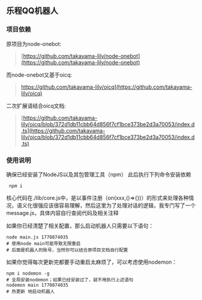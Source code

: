 ## 乐程QQ机器人

### 项目依赖

原项目为node-onebot:
>[https://github.com/takayama-lily/node-onebot](https://github.com/takayama-lily/node-onebot)

而node-onebot又基于oicq:
>https://github.com/takayama-lily/oicq](https://github.com/takayama-lily/oicq)

二次扩展请结合oicq文档:
>[https://github.com/takayama-lily/oicq/blob/372d1db11cbb64d856f7cf1bce373be2d3a70053/index.d.ts](https://github.com/takayama-lily/oicq/blob/372d1db11cbb64d856f7cf1bce373be2d3a70053/index.d.ts)

### 使用说明
确保已经安装了NodeJS以及其包管理工具（npm）
此后执行下列命令安装依赖

```node
 npm i  
```

核心代码在./lib/core.js中，是以事件注册（on(xxx,()=>{})）的形式来处理各种情况，语义化很强应该很容易理解，然后这里为了处理对话的逻辑，我专门写了一个message.js，具体内容自行查阅代码及相关注释

如果你已经清楚了相关配置，那么启动机器人只需要以下语句：

```shell
node main.js 1770874035
# 使用node main可能导致无限重启 
# 后面是机器人的账号，当然你可以结合原项目文档自行配置
```



如果你觉得每次更新完都要手动重启太麻烦了，可以考虑使用nodemon：

```shell
npm i nodemon -g
# 全局安装nodemon；如果已经安装过了，就不用执行上述语句
nodemon main 1770874035
# 热更新 地启动机器人
```

